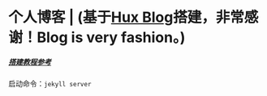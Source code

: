 # 个人博客 | (基于[Hux Blog](https://github.com/Huxpro/huxpro.github.io)搭建，非常感谢！Blog is very fashion。)

##### [搭建教程参考](https://github.com/Huxpro/huxpro.github.io/blob/master/README.zh.md)

启动命令：`jekyll server`
